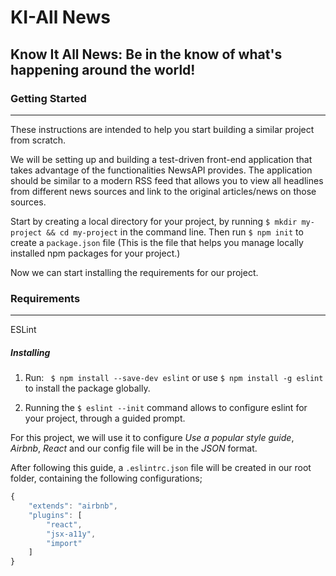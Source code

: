 # KI-All News

Know It All News: Be in the know of what's happening around the world!
---
### Getting Started
---
These instructions are intended to help you start building a similar project from scratch.

We will be setting up and building a test-driven front-end application that takes advantage of the functionalities NewsAPI provides. The application should be similar to a modern RSS feed that allows you to view all headlines from different news sources and link to the original articles/news on those sources.

Start by creating a local directory for your project, by running `$ mkdir my-project && cd my-project` in the command line.
Then run `$ npm init` to create a `package.json` file (This is the file that helps you manage locally installed npm packages for your project.)

Now we can start installing the requirements for our project.

### Requirements
---
ESLint

##### Installing
1. Run:
` $ npm install --save-dev eslint` or use `$ npm install -g eslint` to install the package globally.

2. Running the `$ eslint --init` command allows to configure eslint for your project, through a guided prompt.

For this project, we will use it to configure *Use a popular style guide*, *Airbnb*, *React* and our config file will be in the *JSON* format. 

After following this guide, a `.eslintrc.json` file will be created in our root folder, containing the following configurations;
```javascript
{
    "extends": "airbnb",
    "plugins": [
        "react",
        "jsx-a11y",
        "import"
    ]
}
```
